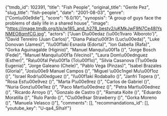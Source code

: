 {"tmdb_id": 102391, "title": "Fish People", "original_title": "Gente Pez", "slug_title": "fish-people", "date": "2001-08-03", "genre": ["Com\u00e9die"], "score": "6.0/10", "synopsis": "A group of guys face the problems of daily life in a shared house", "image": "https://image.tmdb.org/t/p/w185_and_h278_bestv2/uKMkJwF9N7Ce48IYsNMEO8qmfCG.jpg", "actors": ["Juan D\u00edaz (\u00c1lvaro 'Alboroto')", "David Tenreiro (Juan Carlos)", "Diana Palaz\u00f3n (Luc\u00eda)", "Luke Donovan (James)", "I\u00f1aki Esnaola (Edorta)", "Ion Gabella (Rafa)", "Gorka Aguinagalde (Higinio)", "Manuel Manqui\u00f1a ()", "Jorge Bosch (Fede)", "Manuel Manqui\u00f1a (Vecino)", "Laura Dom\u00ednguez (Esther)", "Ra\u00fal Pe\u00f1a (To\u00f1o)", "Silvia Casanova (T\u00eda Eugenia)", "Jorge Galeano (Chele)", "Pablo Vega (Pinzas)", "Isabel Brazales (Gloria)", "Jos\u00e9 Manuel Campos ()", "Miguel \u00c1ngel Mu\u00f1oz ()", "Israel Rodr\u00edguez ()", "I\u00f1aki Rodaballo ()", "Janfri Topera ()", "Rosa Est\u00e9vez ()", "Marta P\u00e9rez ()", "Carlos de Gabriel ()", "Nuria Gonz\u00e1lez ()", "Paco Mart\u00ednez ()", "Petra Mart\u00ednez ()", "Ricardo Arroyo ()", "Gonzalo de Castro ()", "Ramata Koite ()", "Eduardo Moratilla ()", "Rulo Pardo ()", "C\u00e9sar Strawberry ()", "Gorka Moreno ()", "Manuela Velasco ()"], "comments": [], "recommandations_id": [], "youtube_key": "U-qa4_SIhaY"}